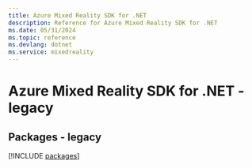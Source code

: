 ```yaml
---
title: Azure Mixed Reality SDK for .NET
description: Reference for Azure Mixed Reality SDK for .NET
ms.date: 05/31/2024
ms.topic: reference
ms.devlang: dotnet
ms.service: mixedreality
---
```

# Azure Mixed Reality SDK for .NET - legacy
## Packages - legacy
[!INCLUDE [packages](mixed-reality-index.md)]